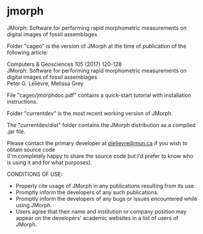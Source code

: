 # jmorph
JMorph: Software for performing rapid morphometric measurements on digital images of fossil assemblages

Folder "cageo" is the version of JMorph at the time of publication of the following article:

Computers & Geosciences 105 (2017) 120-128  
JMorph: Software for performing rapid morphometric measurements on digital images of fossil assemblages  
Peter G. Lelièvre, Melissa Grey

File "cageo/jmorphdoc.pdf" contains a quick-start tutorial with installation instructions.

Folder "currentdev" is the most recent working version of JMorph.

The "currentdev/dist" folder contains the JMorph distribution as a compiled .jar file.

Please contact the primary developer at plelievre@mun.ca if you wish to obtain source code  
(I'm completely happy to share the source code but I'd prefer to know who is using it and for what purposes).

CONDITIONS OF USE:  
- Properly cite usage of JMorph in any publications resulting from its use.  
- Promptly inform the developers of any such publications.  
- Promptly inform the developers of any bugs or issues encountered while using JMorph.  
- Users agree that their name and institution or company position may appear on the developers' academic websites in a list of users of JMorph.

